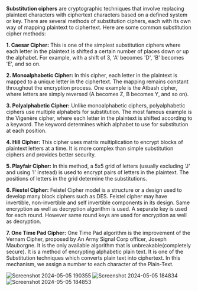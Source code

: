 
**Substitution ciphers** are cryptographic techniques that involve replacing plaintext characters with ciphertext characters based on a defined system or key. There are several methods of substitution ciphers, each with its own way of mapping plaintext to ciphertext. Here are some common substitution cipher methods:

**1. Caesar Cipher:** This is one of the simplest substitution ciphers where each letter in the plaintext is shifted a certain number of places down or up the alphabet. For example, with a shift of 3, 'A' becomes 'D', 'B' becomes 'E', and so on.

**2. Monoalphabetic Cipher:** In this cipher, each letter in the plaintext is mapped to a unique letter in the ciphertext. The mapping remains constant throughout the encryption process. One example is the Atbash cipher, where letters are simply reversed (A becomes Z, B becomes Y, and so on).

**3. Polyalphabetic Cipher:** Unlike monoalphabetic ciphers, polyalphabetic ciphers use multiple alphabets for substitution. The most famous example is the Vigenère cipher, where each letter in the plaintext is shifted according to a keyword. The keyword determines which alphabet to use for substitution at each position.

**4. Hill Cipher:** This cipher uses matrix multiplication to encrypt blocks of plaintext letters at a time. It is more complex than simple substitution ciphers and provides better security.

**5. Playfair Cipher:** In this method, a 5x5 grid of letters (usually excluding 'J' and using 'I' instead) is used to encrypt pairs of letters in the plaintext. The positions of letters in the grid determine the substitutions.

**6. Fiestel Cipher:** Feistel Cipher model is a structure or a design used to develop many block ciphers such as DES. Feistel cipher may have invertible, non-invertible and self invertible components in its design. Same encryption as well as decryption algorithm is used. A separate key is used for each round. However same round keys are used for encryption as well as decryption.

**7. One Time Pad Cipher:** One Time Pad algorithm is the improvement of the Vernam Cipher, proposed by An Army Signal Corp officer, Joseph Mauborgne. It is the only available algorithm that is unbreakable(completely secure). It is a method of encrypting alphabetic plain text. It is one of the Substitution techniques which converts plain text into ciphertext. In this mechanism, we assign a number to each character of the Plain-Text.

![Screenshot 2024-05-05 190355](https://github.com/Tejas9523/Cyber-Security-Project/assets/112255875/f47dd9fa-938e-4470-9a36-a68bd5f610ee)
![Screenshot 2024-05-05 184834](https://github.com/Tejas9523/Cyber-Security-Project/assets/112255875/52cc15c4-cadc-473d-b99f-639c7f5211b5)
![Screenshot 2024-05-05 184853](https://github.com/Tejas9523/Cyber-Security-Project/assets/112255875/548b04af-a35c-4383-8707-0a58dc5ee33c)
